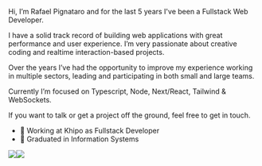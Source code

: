Hi, I’m Rafael Pignataro and for the last 5 years I've been a Fullstack Web Developer.

I have a solid track record of building web applications with great performance and user experience. I’m very passionate about creative coding and realtime interaction-based projects.

Over the years I’ve had the opportunity to improve my experience working in multiple sectors, leading and participating in both small and large teams.

Currently I’m focused on Typescript, Node, Next/React, Tailwind & WebSockets. 

If you want to talk or get a project off the ground, feel free to get in touch.

- :office: Working at Khipo as Fullstack Developer
- :school: Graduated in Information Systems

<div style="display: flex; align-items: center;">
  <img src="https://img.shields.io/badge/LinkedIn-0077B5?style=for-the-badge&logo=linkedin&logoColor=white" /> 
  <img src="https://img.shields.io/badge/Gmail-D14836?style=for-the-badge&logo=gmail&logoColor=white" />
</div>
